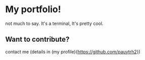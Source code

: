 # My portfolio!

not much to say. It's a terminal, It's pretty cool.

## Want to contribute?

contact me (details in (my profile){https://github.com/pauytrh2})

